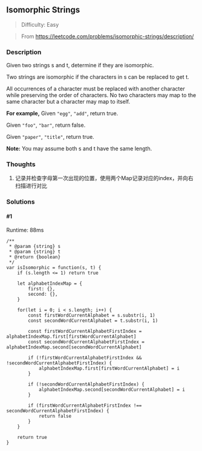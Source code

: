 ## Isomorphic Strings

> Difficulty: Easy

> From https://leetcode.com/problems/isomorphic-strings/description/

### Description

Given two strings s and t, determine if they are isomorphic.

Two strings are isomorphic if the characters in s can be replaced to get t.

All occurrences of a character must be replaced with another character while preserving the order of characters. No two characters may map to the same character but a character may map to itself.

**For example,**
Given ``"egg"``, ``"add"``, return true.

Given ``"foo"``, ``"bar"``, return false.

Given ``"paper"``, ``"title"``, return true.

**Note:**
You may assume both s and t have the same length.

### Thoughts
1. 记录并检查字母第一次出现的位置，使用两个Map记录对应的index，并向右扫描进行对比

### Solutions
#### #1
Runtime: 88ms
```
/**
 * @param {string} s
 * @param {string} t
 * @return {boolean}
 */
var isIsomorphic = function(s, t) {
    if (s.length <= 1) return true
    
    let alphabetIndexMap = {
        first: {},
        second: {},
    }
    
    for(let i = 0; i < s.length; i++) {
        const firstWordCurrentAlphabet = s.substr(i, 1)
        const secondWordCurrentAlphabet = t.substr(i, 1)
        
        const firstWordCurrentAlphabetFirstIndex = alphabetIndexMap.first[firstWordCurrentAlphabet]
        const secondWordCurrentAlphabetFirstIndex = alphabetIndexMap.second[secondWordCurrentAlphabet]
        
        if (!firstWordCurrentAlphabetFirstIndex && !secondWordCurrentAlphabetFirstIndex) {
            alphabetIndexMap.first[firstWordCurrentAlphabet] = i
        }
        
        if (!secondWordCurrentAlphabetFirstIndex) {
            alphabetIndexMap.second[secondWordCurrentAlphabet] = i
        }
        
        if (firstWordCurrentAlphabetFirstIndex !== secondWordCurrentAlphabetFirstIndex) {
            return false
        }
    }
    
    return true
}
```